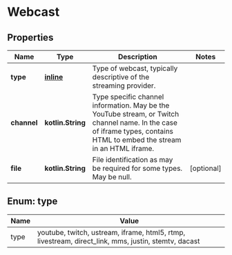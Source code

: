 
# Webcast

## Properties
Name | Type | Description | Notes
------------ | ------------- | ------------- | -------------
**type** | [**inline**](#TypeEnum) | Type of webcast, typically descriptive of the streaming provider. | 
**channel** | **kotlin.String** | Type specific channel information. May be the YouTube stream, or Twitch channel name. In the case of iframe types, contains HTML to embed the stream in an HTML iframe. | 
**file** | **kotlin.String** | File identification as may be required for some types. May be null. |  [optional]


<a name="TypeEnum"></a>
## Enum: type
Name | Value
---- | -----
type | youtube, twitch, ustream, iframe, html5, rtmp, livestream, direct_link, mms, justin, stemtv, dacast



